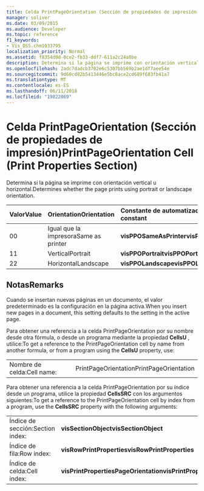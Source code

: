 ```yaml
---
title: Celda PrintPageOrientation (Sección de propiedades de impresión)
manager: soliver
ms.date: 03/09/2015
ms.audience: Developer
ms.topic: reference
f1_keywords:
- Vis_DSS.chm1033795
localization_priority: Normal
ms.assetid: f8354d0d-0ce2-fb33-ddf7-611a2c24a8be
description: Determina si la página se imprime con orientación vertical u horizontal.
ms.openlocfilehash: 2adc7dadcb3702e6c5307bb569b2ae1df7aee54e
ms.sourcegitcommit: 9d60cd82b5413446e5bc8ace2cd689f683fb41a7
ms.translationtype: MT
ms.contentlocale: es-ES
ms.lasthandoff: 06/11/2018
ms.locfileid: "19822869"
---
```

# <a name="printpageorientation-cell-print-properties-section"></a><span data-ttu-id="f28eb-103">Celda PrintPageOrientation (Sección de propiedades de impresión)</span><span class="sxs-lookup"><span data-stu-id="f28eb-103">PrintPageOrientation Cell (Print Properties Section)</span></span>

<span data-ttu-id="f28eb-104">Determina si la página se imprime con orientación vertical u horizontal.</span><span class="sxs-lookup"><span data-stu-id="f28eb-104">Determines whether the page prints using portrait or landscape orientation.</span></span>
  
|<span data-ttu-id="f28eb-105">**Valor**</span><span class="sxs-lookup"><span data-stu-id="f28eb-105">**Value**</span></span>|<span data-ttu-id="f28eb-106">**Orientation**</span><span class="sxs-lookup"><span data-stu-id="f28eb-106">**Orientation**</span></span>|<span data-ttu-id="f28eb-107">**Constante de automatización**</span><span class="sxs-lookup"><span data-stu-id="f28eb-107">**Automation constant**</span></span>|
|:-----|:-----|:-----|
| <span data-ttu-id="f28eb-108">0</span><span class="sxs-lookup"><span data-stu-id="f28eb-108">0</span></span>  <br/> | <span data-ttu-id="f28eb-109">Igual que la impresora</span><span class="sxs-lookup"><span data-stu-id="f28eb-109">Same as printer</span></span>  <br/> |<span data-ttu-id="f28eb-110">**visPPOSameAsPrinter**</span><span class="sxs-lookup"><span data-stu-id="f28eb-110">**visPPOSameAsPrinter**</span></span> <br/> |
| <span data-ttu-id="f28eb-111">1</span><span class="sxs-lookup"><span data-stu-id="f28eb-111">1</span></span>  <br/> | <span data-ttu-id="f28eb-112">Vertical</span><span class="sxs-lookup"><span data-stu-id="f28eb-112">Portrait</span></span>  <br/> |<span data-ttu-id="f28eb-113">**visPPOPortrait**</span><span class="sxs-lookup"><span data-stu-id="f28eb-113">**visPPOPortrait**</span></span> <br/> |
|<span data-ttu-id="f28eb-114">2</span><span class="sxs-lookup"><span data-stu-id="f28eb-114">2</span></span>  <br/> |<span data-ttu-id="f28eb-115">Horizontal</span><span class="sxs-lookup"><span data-stu-id="f28eb-115">Landscape</span></span>  <br/> |<span data-ttu-id="f28eb-116">**visPPOLandscape**</span><span class="sxs-lookup"><span data-stu-id="f28eb-116">**visPPOLandscape**</span></span> <br/> |
   
## <a name="remarks"></a><span data-ttu-id="f28eb-117">Notas</span><span class="sxs-lookup"><span data-stu-id="f28eb-117">Remarks</span></span>

<span data-ttu-id="f28eb-118">Cuando se insertan nuevas páginas en un documento, el valor predeterminado es la configuración en la página activa.</span><span class="sxs-lookup"><span data-stu-id="f28eb-118">When you insert new pages in a document, this setting defaults to the setting in the active page.</span></span>
  
<span data-ttu-id="f28eb-119">Para obtener una referencia a la celda PrintPageOrientation por su nombre desde otra fórmula, o desde un programa mediante la propiedad **CellsU** , utilice:</span><span class="sxs-lookup"><span data-stu-id="f28eb-119">To get a reference to the PrintPageOrientation cell by name from another formula, or from a program using the **CellsU** property, use:</span></span> 
  
|||
|:-----|:-----|
| <span data-ttu-id="f28eb-120">Nombre de celda:</span><span class="sxs-lookup"><span data-stu-id="f28eb-120">Cell name:</span></span>  <br/> | <span data-ttu-id="f28eb-121">PrintPageOrientation</span><span class="sxs-lookup"><span data-stu-id="f28eb-121">PrintPageOrientation</span></span>  <br/> |
   
<span data-ttu-id="f28eb-122">Para obtener una referencia a la celda PrintPageOrientation por su índice desde un programa, utilice la propiedad **CellsSRC** con los argumentos siguientes:</span><span class="sxs-lookup"><span data-stu-id="f28eb-122">To get a reference to the PrintPageOrientation cell by index from a program, use the **CellsSRC** property with the following arguments:</span></span> 
  
|||
|:-----|:-----|
| <span data-ttu-id="f28eb-123">Índice de sección:</span><span class="sxs-lookup"><span data-stu-id="f28eb-123">Section index:</span></span>  <br/> |<span data-ttu-id="f28eb-124">**visSectionObject**</span><span class="sxs-lookup"><span data-stu-id="f28eb-124">**visSectionObject**</span></span> <br/> |
| <span data-ttu-id="f28eb-125">Índice de fila:</span><span class="sxs-lookup"><span data-stu-id="f28eb-125">Row index:</span></span>  <br/> |<span data-ttu-id="f28eb-126">**visRowPrintProperties**</span><span class="sxs-lookup"><span data-stu-id="f28eb-126">**visRowPrintProperties**</span></span> <br/> |
| <span data-ttu-id="f28eb-127">Índice de celda:</span><span class="sxs-lookup"><span data-stu-id="f28eb-127">Cell index:</span></span>  <br/> |<span data-ttu-id="f28eb-128">**visPrintPropertiesPageOrientation**</span><span class="sxs-lookup"><span data-stu-id="f28eb-128">**visPrintPropertiesPageOrientation**</span></span> <br/> |
   

